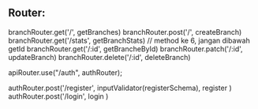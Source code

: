 ## Router:
branchRouter.get('/', getBranches)
branchRouter.post('/', createBranch)
branchRouter.get('/stats', getBranchStats) // method ke 6, jangan dibawah getId
branchRouter.get('/:id', getBrancheById)
branchRouter.patch('/:id', updateBranch)
branchRouter.delete('/:id', deleteBranch)


apiRouter.use("/auth", authRouter);

authRouter.post('/register', inputValidator(registerSchema), register )
authRouter.post('/login', login )